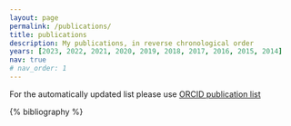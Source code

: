 ```yaml
---
layout: page
permalink: /publications/
title: publications
description: My publications, in reverse chronological order
years: [2023, 2022, 2021, 2020, 2019, 2018, 2017, 2016, 2015, 2014]
nav: true
# nav_order: 1
---
```


For the automatically updated list please use
[ORCID publication list](https://orcid.org/0000-0001-8211-8608)

<div class="publications">

{% bibliography %}

</div>
